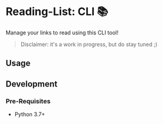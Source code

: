 <!-- markdownlint-disable-next-line no-trailing-punctuation -->
# Reading-List: CLI :books:

Manage your links to read using this CLI tool!  

> Disclaimer: it's a work in progress, but do stay tuned ;)

## Usage

<!-- To be defined -->

## Development

### Pre-Requisites

- Python 3.7+
